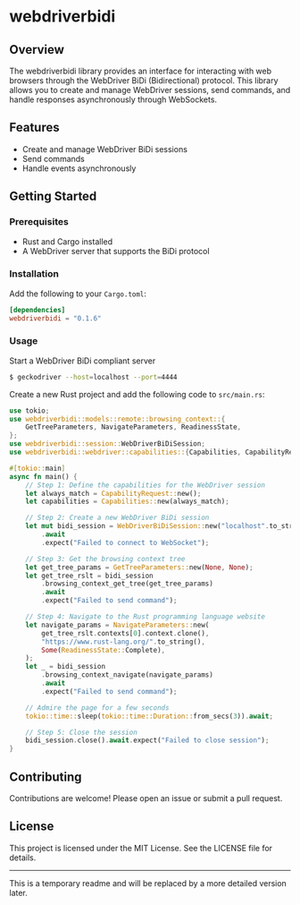 # webdriverbidi

## Overview

The webdriverbidi library provides an interface for interacting with web browsers through the WebDriver BiDi (Bidirectional) protocol. This library allows you to create and manage WebDriver sessions, send commands, and handle responses asynchronously through WebSockets.

## Features

- Create and manage WebDriver BiDi sessions
- Send commands
- Handle events asynchronously

## Getting Started

### Prerequisites

- Rust and Cargo installed
- A WebDriver server that supports the BiDi protocol

### Installation

Add the following to your `Cargo.toml`:

```toml
[dependencies]
webdriverbidi = "0.1.6"
```

### Usage

Start a WebDriver BiDi compliant server

```bash
$ geckodriver --host=localhost --port=4444
```

Create a new Rust project and add the following code to `src/main.rs`:

```rust
use tokio;
use webdriverbidi::models::remote::browsing_context::{
    GetTreeParameters, NavigateParameters, ReadinessState,
};
use webdriverbidi::session::WebDriverBiDiSession;
use webdriverbidi::webdriver::capabilities::{Capabilities, CapabilityRequest};

#[tokio::main]
async fn main() {
    // Step 1: Define the capabilities for the WebDriver session
    let always_match = CapabilityRequest::new();
    let capabilities = Capabilities::new(always_match);

    // Step 2: Create a new WebDriver BiDi session
    let mut bidi_session = WebDriverBiDiSession::new("localhost".to_string(), 4444, capabilities)
        .await
        .expect("Failed to connect to WebSocket");

    // Step 3: Get the browsing context tree
    let get_tree_params = GetTreeParameters::new(None, None);
    let get_tree_rslt = bidi_session
        .browsing_context_get_tree(get_tree_params)
        .await
        .expect("Failed to send command");

    // Step 4: Navigate to the Rust programming language website
    let navigate_params = NavigateParameters::new(
        get_tree_rslt.contexts[0].context.clone(),
        "https://www.rust-lang.org/".to_string(),
        Some(ReadinessState::Complete),
    );
    let _ = bidi_session
        .browsing_context_navigate(navigate_params)
        .await
        .expect("Failed to send command");

    // Admire the page for a few seconds
    tokio::time::sleep(tokio::time::Duration::from_secs(3)).await;

    // Step 5: Close the session
    bidi_session.close().await.expect("Failed to close session");
}
```

## Contributing

Contributions are welcome! Please open an issue or submit a pull request.

## License

This project is licensed under the MIT License. See the LICENSE file for details.

---

This is a temporary readme and will be replaced by a more detailed version later.